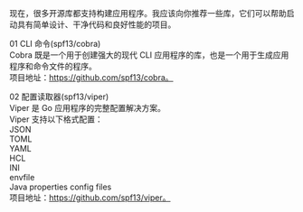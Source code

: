 现在，很多开源库都支持构建应用程序。我应该向你推荐一些库，它们可以帮助启动具有简单设计、干净代码和良好性能的项目。       

01 CLI 命令(spf13/cobra)          
Cobra 既是一个用于创建强大的现代 CLI 应用程序的库，也是一个用于生成应用程序和命令文件的程序。            
项目地址：https://github.com/spf13/cobra。            

02 配置读取器(spf13/viper)           
Viper 是 Go 应用程序的完整配置解决方案。           
Viper 支持以下格式配置：         
    JSON        
    TOML        
    YAML        
    HCL     
    INI     
    envfile     
    Java properties config files        
项目地址：https://github.com/spf13/viper。



